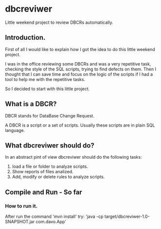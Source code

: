 # dbcreviwer
Little weekend project to review DBCRs automatically.

## Introduction.
First of all I would like to explain how I got the idea to do this little weekend project.

I was in the office reviewing some DBCRs and was a very repetitive task, checking the style of the SQL scripts, trying to find defects on them. Then I thought that I can save time and focus on the logic of the scripts if I had a tool to help me with the repetitive tasks.

So I decided to start with this little project.

## What is a DBCR?

DBCR stands for DataBase Change Request.

A DBCR is a script or a set of scripts. Usually these scripts are in plain SQL language.

## What dbcreviwer should do?

In an abstract pint of view dbcreviwer should do the following tasks:

1. load a file or folder to analyze scripts.
2. Show reports of files analized.
3. Add, modify or delete rules to analyze scripts.

## Compile and Run - So far
### How to run it.
After run the command 'mvn install' try:
'java -cp target/dbcreviwer-1.0-SNAPSHOT.jar com.davo.App'
